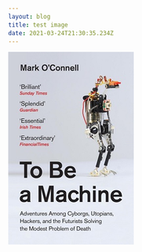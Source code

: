```yaml
---
layout: blog
title: test image
date: 2021-03-24T21:30:35.234Z
---
```

![](/images/uploads/to_be_a_machine.jpg)